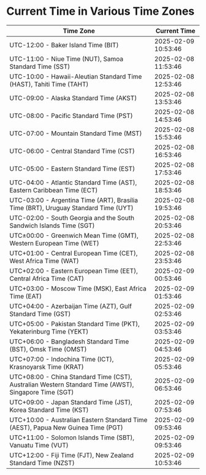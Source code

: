 # Current Time in Various Time Zones

| Time Zone | Current Time |
|-----------|--------------|
| UTC-12:00 - Baker Island Time (BIT) | 2025-02-09 10:53:46 |
| UTC-11:00 - Niue Time (NUT), Samoa Standard Time (SST) | 2025-02-08 11:53:46 |
| UTC-10:00 - Hawaii-Aleutian Standard Time (HAST), Tahiti Time (TAHT) | 2025-02-08 12:53:46 |
| UTC-09:00 - Alaska Standard Time (AKST) | 2025-02-08 13:53:46 |
| UTC-08:00 - Pacific Standard Time (PST) | 2025-02-08 14:53:46 |
| UTC-07:00 - Mountain Standard Time (MST) | 2025-02-08 15:53:46 |
| UTC-06:00 - Central Standard Time (CST) | 2025-02-08 16:53:46 |
| UTC-05:00 - Eastern Standard Time (EST) | 2025-02-08 17:53:46 |
| UTC-04:00 - Atlantic Standard Time (AST), Eastern Caribbean Time (ECT) | 2025-02-08 18:53:46 |
| UTC-03:00 - Argentina Time (ART), Brasília Time (BRT), Uruguay Standard Time (UYT) | 2025-02-08 19:53:46 |
| UTC-02:00 - South Georgia and the South Sandwich Islands Time (SGT) | 2025-02-08 20:53:46 |
| UTC±00:00 - Greenwich Mean Time (GMT), Western European Time (WET) | 2025-02-08 22:53:46 |
| UTC+01:00 - Central European Time (CET), West Africa Time (WAT) | 2025-02-08 23:53:46 |
| UTC+02:00 - Eastern European Time (EET), Central Africa Time (CAT) | 2025-02-09 00:53:46 |
| UTC+03:00 - Moscow Time (MSK), East Africa Time (EAT) | 2025-02-09 01:53:46 |
| UTC+04:00 - Azerbaijan Time (AZT), Gulf Standard Time (GST) | 2025-02-09 02:53:46 |
| UTC+05:00 - Pakistan Standard Time (PKT), Yekaterinburg Time (YEKT) | 2025-02-09 03:53:46 |
| UTC+06:00 - Bangladesh Standard Time (BST), Omsk Time (OMST) | 2025-02-09 04:53:46 |
| UTC+07:00 - Indochina Time (ICT), Krasnoyarsk Time (KRAT) | 2025-02-09 05:53:46 |
| UTC+08:00 - China Standard Time (CST), Australian Western Standard Time (AWST), Singapore Time (SGT) | 2025-02-09 06:53:46 |
| UTC+09:00 - Japan Standard Time (JST), Korea Standard Time (KST) | 2025-02-09 07:53:46 |
| UTC+10:00 - Australian Eastern Standard Time (AEST), Papua New Guinea Time (PGT) | 2025-02-09 09:53:46 |
| UTC+11:00 - Solomon Islands Time (SBT), Vanuatu Time (VUT) | 2025-02-09 09:53:46 |
| UTC+12:00 - Fiji Time (FJT), New Zealand Standard Time (NZST) | 2025-02-09 10:53:46 |
